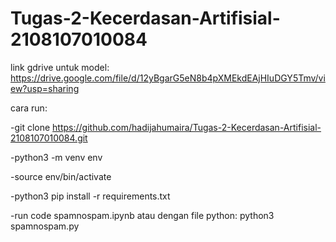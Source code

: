 # Tugas-2-Kecerdasan-Artifisial-2108107010084


link gdrive untuk model:
https://drive.google.com/file/d/12yBgarG5eN8b4pXMEkdEAjHIuDGY5Tmv/view?usp=sharing

cara run:

-git clone https://github.com/hadijahumaira/Tugas-2-Kecerdasan-Artifisial-2108107010084.git

-python3 -m venv env

-source env/bin/activate

-python3 pip install -r requirements.txt

-run code spamnospam.ipynb atau dengan file python: python3 spamnospam.py

